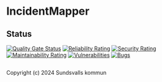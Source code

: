 # IncidentMapper

## Status

[![Quality Gate Status](https://sonarcloud.io/api/project_badges/measure?project=Sundsvallskommun_api-service-incident-mapper&metric=alert_status)](https://sonarcloud.io/summary/overall?id=Sundsvallskommun_api-service-incident-mapper)
[![Reliability Rating](https://sonarcloud.io/api/project_badges/measure?project=Sundsvallskommun_api-service-incident-mapper&metric=reliability_rating)](https://sonarcloud.io/summary/overall?id=Sundsvallskommun_api-service-incident-mapper)
[![Security Rating](https://sonarcloud.io/api/project_badges/measure?project=Sundsvallskommun_api-service-incident-mapper&metric=security_rating)](https://sonarcloud.io/summary/overall?id=Sundsvallskommun_api-service-incident-mapper)
[![Maintainability Rating](https://sonarcloud.io/api/project_badges/measure?project=Sundsvallskommun_api-service-incident-mapper&metric=sqale_rating)](https://sonarcloud.io/summary/overall?id=Sundsvallskommun_api-service-incident-mapper)
[![Vulnerabilities](https://sonarcloud.io/api/project_badges/measure?project=Sundsvallskommun_api-service-incident-mapper&metric=vulnerabilities)](https://sonarcloud.io/summary/overall?id=Sundsvallskommun_api-service-incident-mapper)
[![Bugs](https://sonarcloud.io/api/project_badges/measure?project=Sundsvallskommun_api-service-incident-mapper&metric=bugs)](https://sonarcloud.io/summary/overall?id=Sundsvallskommun_api-service-incident-mapper)

## 

Copyright (c) 2024 Sundsvalls kommun
